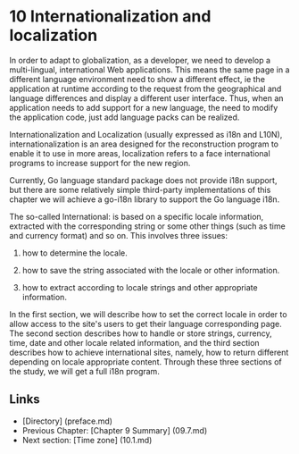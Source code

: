 # 10 Internationalization and localization
In order to adapt to globalization, as a developer, we need to develop a multi-lingual, international Web applications.
This means the same page in a different language environment need to show a different effect, ie the application at runtime according to the request from the geographical and language differences and display a different user interface. Thus, when an application needs to add support for a new language, the need to modify the application code, just add language packs can be realized.

Internationalization and Localization (usually expressed as i18n and L10N), internationalization is an area designed for the reconstruction program to enable it to use in more areas, localization refers to a face international programs to increase support for the new region.

Currently, Go language standard package does not provide i18n support, but there are some relatively simple third-party implementations of this chapter we will achieve a go-i18n library to support the Go language i18n.

The so-called International: is based on a specific locale information, extracted with the corresponding string or some other things (such as time and currency format) and so on. This involves three issues:

1. how to determine the locale.

2. how to save the string associated with the locale or other information.

3. how to extract according to locale strings and other appropriate information.

In the first section, we will describe how to set the correct locale in order to allow access to the site's users to get their language corresponding page. The second section describes how to handle or store strings, currency, time, date and other locale related information, and the third section describes how to achieve international sites, namely, how to return different depending on locale appropriate content. Through these three sections of the study, we will get a full i18n program.

## Links
- [Directory] (preface.md)
- Previous Chapter: [Chapter 9 Summary] (09.7.md)
- Next section: [Time zone] (10.1.md)
